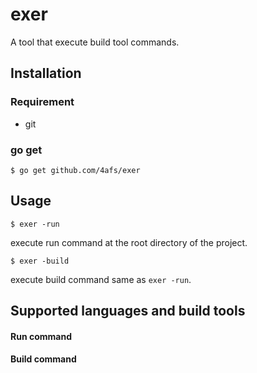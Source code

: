 # exer

A tool that execute build tool commands.

## Installation
### Requirement
- git

### go get
```
$ go get github.com/4afs/exer
```

## Usage

```
$ exer -run
```

execute run command at the root directory of the project.

```
$ exer -build
```

execute build command same as `exer -run`.

## Supported languages and build tools

#### Run command

#### Build command
